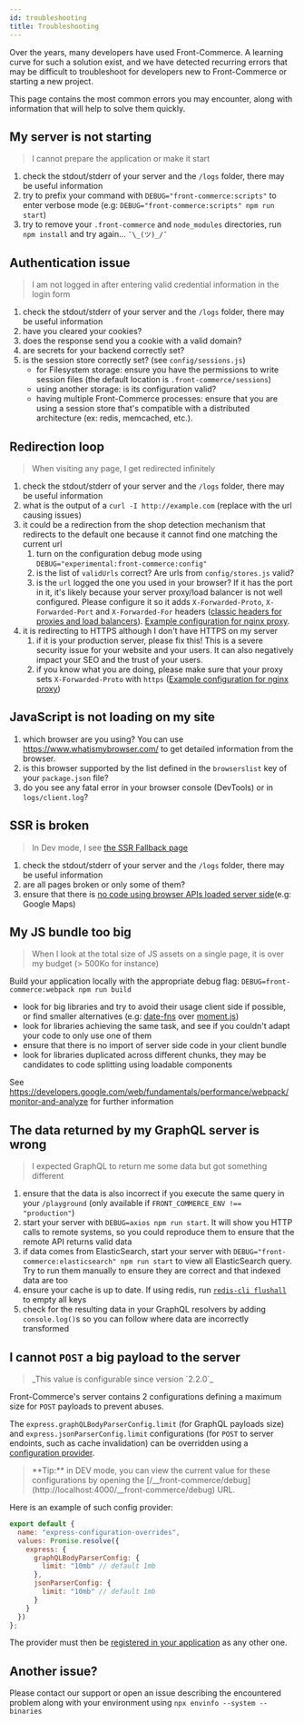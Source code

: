 ```yaml
---
id: troubleshooting
title: Troubleshooting
---
```


Over the years, many developers have used Front-Commerce. A learning curve for such a solution exist, and we have detected recurring errors that may be difficult to troubleshoot for developers new to Front-Commerce or starting a new project.

This page contains the most common errors you may encounter, along with information that will help to solve them quickly.

## My server is not starting

> I cannot prepare the application or make it start

1. check the stdout/stderr of your server and the `/logs` folder, there may be useful information
2. try to prefix your command with `DEBUG="front-commerce:scripts"` to enter verbose mode (e.g: `DEBUG="front-commerce:scripts" npm run start`)
3. try to remove your `.front-commerce` and `node_modules` directories, run `npm install` and try again… `¯\_(ツ)_/¯`

## Authentication issue

> I am not logged in after entering valid credential information in the login form

1. check the stdout/stderr of your server and the `/logs` folder, there may be useful information
2. have you cleared your cookies?
3. does the response send you a cookie with a valid domain?
4. are secrets for your backend correctly set?
5. is the session store correctly set? (see `config/sessions.js`)
    * for Filesystem storage: ensure you have the permissions to write session files (the default location is `.front-commerce/sessions`)
    * using another storage: is its configuration valid?
    * having multiple Front-Commerce processes: ensure that you are using a session store that's compatible with a distributed architecture (ex: redis, memcached, etc.).

## Redirection loop

> When visiting any page, I get redirected infinitely

1. check the stdout/stderr of your server and the `/logs` folder, there may be useful information
2. what is the output of a `curl -I http://example.com` (replace with the url causing issues)
3. it could be a redirection from the shop detection mechanism that redirects to the default one because it cannot find one matching the current url
    1. turn on the configuration debug mode using `DEBUG="experimental:front-commerce:config"`
    2. is the list of `validUrls` correct? Are urls from `config/stores.js` valid?
    3. is the `url` logged the one you used in your browser? If it has the port in it, it's likely because your server proxy/load balancer is not well configured. Please configure it so it adds `X-Forwarded-Proto`, `X-Forwarded-Port` and `X-Forwarded-For` headers ([classic headers for proxies and load balancers](https://docs.aws.amazon.com/elasticloadbalancing/latest/classic/x-forwarded-headers.html)). [Example configuration for nginx proxy](https://calvin.me/forward-ip-addresses-when-using-nginx-proxy/).
4. it is redirecting to HTTPS although I don't have HTTPS on my server
    1. if it is your production server, please fix this! This is a severe security issue for your website and your users. It can also negatively impact your SEO and the trust of your users.
    2. if you know what you are doing, please make sure that your proxy sets `X-Forwarded-Proto` with `https` ([Example configuration for nginx proxy](https://calvin.me/forward-ip-addresses-when-using-nginx-proxy/))

## JavaScript is not loading on my site

1. which browser are you using? You can use https://www.whatismybrowser.com/ to get detailed information from the browser.
2. is this browser supported by the list defined in the `browserslist` key of your `package.json` file?
3. do you see any fatal error in your browser console (DevTools) or in `logs/client.log`?

## SSR is broken

> In Dev mode, I see [the SSR Fallback page](/docs/advanced/theme/server-side-rendering.html#SSR-Fallback-when-things-go-wrong)

1. check the stdout/stderr of your server and the `/logs` folder, there may be useful information
2. are all pages broken or only some of them?
3. ensure that there is [no code using browser APIs loaded server side](/docs/advanced/theme/server-side-rendering.html#There-is-no-window-on-the-server)(e.g: Google Maps)

## My JS bundle too big

> When I look at the total size of JS assets on a single page, it is over my budget (> 500Ko for instance)

Build your application locally with the appropriate debug flag: `DEBUG=front-commerce:webpack npm run build`

* look for big libraries and try to avoid their usage client side if possible, or find smaller alternatives (e.g: [date-fns](https://date-fns.org/) over [moment.js](https://momentjs.com/))
* look for libraries achieving the same task, and see if you couldn't adapt your code to only use one of them
* ensure that there is no import of server side code in your client bundle
* look for libraries duplicated across different chunks, they may be candidates to code splitting using loadable components

See https://developers.google.com/web/fundamentals/performance/webpack/monitor-and-analyze for further information

## The data returned by my GraphQL server is wrong

> I expected GraphQL to return me some data but got something different

1. ensure that the data is also incorrect if you execute the same query in your `/playground` (only available if `FRONT_COMMERCE_ENV !== "production"`)
2. start your server with `DEBUG=axios npm run start`. It will show you HTTP calls to remote systems, so you could reproduce them to ensure that the remote API returns valid data
3. if data comes from ElasticSearch, start your server with `DEBUG="front-commerce:elasticsearch" npm run start` to view all ElasticSearch query. Try to run them manually to ensure they are correct and that indexed data are too
4. ensure your cache is up to date. If using redis, run [`redis-cli flushall`](https://redis.io/commands/flushall) to empty all keys
5. check for the resulting data in your GraphQL resolvers by adding `console.log()`s so you can follow where data are incorrectly transformed

## I cannot `POST` a big payload to the server

<blockquote class="feature--new">
    _This value is configurable since version `2.2.0`_
</blockquote>

Front-Commerce's server contains 2 configurations defining a maximum size for `POST` payloads to prevent abuses.

The `express.graphQLBodyParserConfig.limit` (for GraphQL payloads size) and `express.jsonParserConfig.limit` configurations (for `POST` to server endoints, such as cache invalidation) can be overridden using a [configuration provider](/docs/advanced/server/configurations.html).

<blockquote class="tip">
  **Tip:** in DEV mode, you can view the current value for these configurations by opening the [/__front-commerce/debug](http://localhost:4000/__front-commerce/debug) URL.
</blockquote>

Here is an example of such config provider:
```js
export default {
  name: "express-configuration-overrides",
  values: Promise.resolve({
    express: {
      graphQLBodyParserConfig: {
        limit: "10mb" // default 1mb
      },
      jsonParserConfig: {
        limit: "10mb" // default 1mb
      }
    }
  })
};
```

The provider must then be [registered in your application](/docs/advanced/server/configurations.html#Register-a-configuration-provider) as any other one.

## Another issue?

Please contact our support or open an issue describing the encountered problem along with your environment using `npx envinfo --system --binaries`
